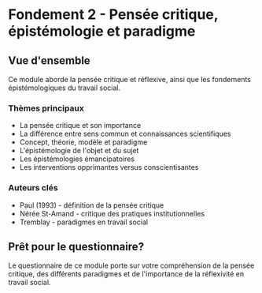 # Fondement 2 - Pensée critique, épistémologie et paradigme

## Vue d'ensemble

Ce module aborde la pensée critique et réflexive, ainsi que les fondements épistémologiques du travail social.

### Thèmes principaux

- La pensée critique et son importance
- La différence entre sens commun et connaissances scientifiques
- Concept, théorie, modèle et paradigme
- L'épistémologie de l'objet et du sujet
- Les épistémologies émancipatoires
- Les interventions opprimantes versus conscientisantes

### Auteurs clés

- Paul (1993) - définition de la pensée critique
- Nérée St-Amand - critique des pratiques institutionnelles
- Tremblay - paradigmes en travail social

## Prêt pour le questionnaire?

Le questionnaire de ce module porte sur votre compréhension de la pensée critique, des différents paradigmes et de l'importance de la réflexivité en travail social.
